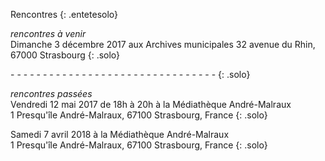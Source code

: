 Rencontres
{: .entetesolo}

*rencontres à venir*  
Dimanche 3 décembre 2017 aux Archives municipales
32 avenue du Rhin, 67000 Strasbourg
{: .solo}

\- - - - - - - - - - - - - - - - - - - - - - - - - - - - - - - - 
{: .solo}

*rencontres passées*  
Vendredi 12 mai 2017 de 18h à 20h à la Médiathèque André-Malraux  
1 Presqu'île André-Malraux, 67100 Strasbourg, France
{: .solo}

Samedi 7 avril 2018 à la Médiathèque André-Malraux  
1 Presqu'île André-Malraux, 67100 Strasbourg, France
{: .solo}
